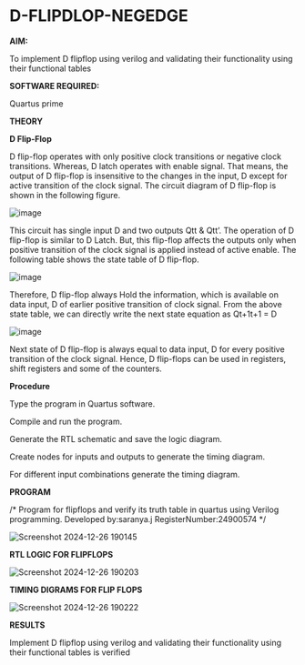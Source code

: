 # D-FLIPDLOP-NEGEDGE

**AIM:**

To implement  D flipflop using verilog and validating their functionality using their functional tables

**SOFTWARE REQUIRED:**

Quartus prime

**THEORY**

**D Flip-Flop**

D flip-flop operates with only positive clock transitions or negative clock transitions. Whereas, D latch operates with enable signal. That means, the output of D flip-flop is insensitive to the changes in the input, D except for active transition of the clock signal. The circuit diagram of D flip-flop is shown in the following figure.

![image](https://github.com/naavaneetha/D-FLIPDLOP-NEGEDGE/assets/154305477/48c81fe8-bc3f-40e7-95e2-519fc155ad51)

This circuit has single input D and two outputs Qtt & Qtt’. The operation of D flip-flop is similar to D Latch. But, this flip-flop affects the outputs only when positive transition of the clock signal is applied instead of active enable. The following table shows the state table of D flip-flop.

![image](https://github.com/naavaneetha/D-FLIPDLOP-NEGEDGE/assets/154305477/e5f3fda7-68ec-4a3a-a0a4-cf6f9cc4ab55)

Therefore, D flip-flop always Hold the information, which is available on data input, D of earlier positive transition of clock signal. From the above state table, we can directly write the next state equation as Qt+1t+1 = D

![image](https://github.com/naavaneetha/D-FLIPDLOP-NEGEDGE/assets/154305477/8592c0d8-2917-4142-91b9-d6c30dd891d2)

Next state of D flip-flop is always equal to data input, D for every positive transition of the clock signal. Hence, D flip-flops can be used in registers, shift registers and some of the counters.

**Procedure**

Type the program in Quartus software.

Compile and run the program.

Generate the RTL schematic and save the logic diagram.

Create nodes for inputs and outputs to generate the timing diagram.

For different input combinations generate the timing diagram.

**PROGRAM**

/* Program for flipflops and verify its truth table in quartus using Verilog programming. Developed by:saranya.j RegisterNumber:24900574
*/


![Screenshot 2024-12-26 190145](https://github.com/user-attachments/assets/dcaa6e93-97b3-49ec-9aa0-697ed8cbdb16)




**RTL LOGIC FOR FLIPFLOPS**


![Screenshot 2024-12-26 190203](https://github.com/user-attachments/assets/3893b99a-23c8-4b56-86f4-2972e04fad07)


**TIMING DIGRAMS FOR FLIP FLOPS**

![Screenshot 2024-12-26 190222](https://github.com/user-attachments/assets/92cd7ce3-4ba9-4940-bdd1-cf005e5b047c)



**RESULTS**

Implement  D flipflop using verilog and validating their functionality using their functional tables is verified
